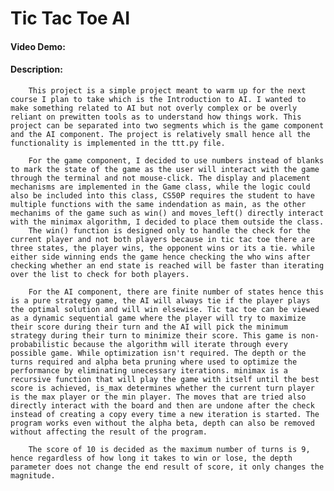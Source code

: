 # Tic Tac Toe AI
#### Video Demo:  <URL HERE>
#### Description:
        This project is a simple project meant to warm up for the next course I plan to take which is the Introduction to AI. I wanted to make something related to AI but not overly complex or be overly reliant on prewitten tools as to understand how things work. This project can be separated into two segments which is the game component and the AI component. The project is relatively small hence all the functionality is implemented in the ttt.py file.

        For the game component, I decided to use numbers instead of blanks to mark the state of the game as the user will interact with the game through the terminal and not mouse-click. The display and placement mechanisms are implemented in the Game class, while the logic could also be included into this class, CS50P requires the student to have multiple functions with the same indendation as main, as the other mechanims of the game such as win() and moves_left() directly interact with the minimax algorithm, I decided to place them outside the class. 
        The win() function is designed only to handle the check for the current player and not both players because in tic tac toe there are three states, the player wins, the opponent wins or its a tie. while either side winning ends the game hence checking the who wins after checking whether an end state is reached will be faster than iterating over the list to check for both players.

        For the AI component, there are finite number of states hence this is a pure strategy game, the AI will always tie if the player plays the optimal solution and will win elsewise. Tic tac toe can be viewed as a dynamic sequential game where the player will try to maximize their score during their turn and the AI will pick the minimum strategy during their turn to minimize their score. This game is non-probabilistic because the algorithm will iterate through every possible game. While optimization isn't required. The depth or the turns required and alpha beta pruning where used to optimize the performance by eliminating unecessary iterations. minimax is a recursive function that will play the game with itself until the best score is achieved, is_max determines whether the current turn player is the max player or the min player. The moves that are tried also directly interact with the board and then are undone after the check instead of creating a copy every time a new iteration is started. The program works even without the alpha beta, depth can also be removed without affecting the result of the program.

        The score of 10 is decided as the maximum number of turns is 9, hence regardless of how long it takes to win or lose, the depth parameter does not change the end result of score, it only changes the magnitude.

